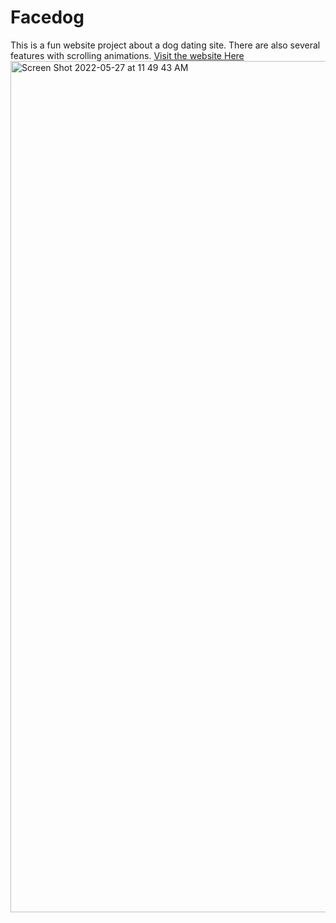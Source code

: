 # Facedog
This is a fun website project about a dog dating site. There are also several features with scrolling animations. 
[Visit the website Here](https://lm32.github.io/Facedog/#)
<img width="1362" alt="Screen Shot 2022-05-27 at 11 49 43 AM" src="https://user-images.githubusercontent.com/15805086/170772668-9bd9b921-6eec-404f-8206-5032deb6a12a.png" target="_blank">



